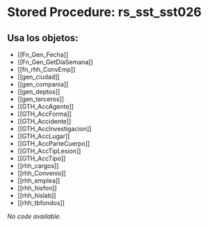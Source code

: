 # Stored Procedure: rs_sst_sst026

## Usa los objetos:
- [[Fn_Gen_Fecha]]
- [[Fn_Gen_GetDiaSemana]]
- [[fn_rhh_ConvEmp]]
- [[gen_ciudad]]
- [[gen_compania]]
- [[gen_deptos]]
- [[gen_terceros]]
- [[GTH_AccAgente]]
- [[GTH_AccForma]]
- [[GTH_Accidente]]
- [[GTH_AccInvestigacion]]
- [[GTH_AccLugar]]
- [[GTH_AccParteCuerpo]]
- [[GTH_AccTipLesion]]
- [[GTH_AccTipo]]
- [[rhh_cargos]]
- [[rhh_Convenio]]
- [[rhh_emplea]]
- [[rhh_hisfon]]
- [[rhh_hislab]]
- [[rhh_tbfondos]]

*No code available.*
